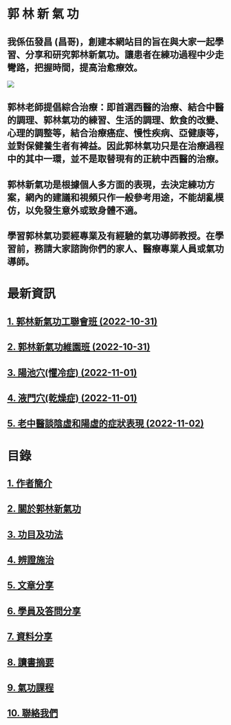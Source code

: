 #   郭  林  新  氣  功
## 我係伍發昌 (昌哥)，創建本網站目的旨在與大家一起學習、分享和研究郭林新氣功。讓患者在練功過程中少走彎路，把握時間，提高治愈療效。  

![](https://raw.githubusercontent.com/guolinqigong/guolinqigong.github.io/main/image/a12.jpg)

## 郭林老師提倡綜合治療：即首選西醫的治療、結合中醫的調理、郭林氣功的練習、生活的調理、飲食的改變、心理的調整等，結合治療癌症、慢性疾病、亞健康等，並對保健養生者有裨益。因此郭林氣功只是在治療過程中的其中一環，並不是取替現有的正統中西醫的治療。

## 郭林新氣功是根據個人多方面的表現，去決定練功方案，網內的建議和視頻只作一般參考用途，不能胡亂模仿，以免發生意外或致身體不適。

## 學習郭林氣功要經專業及有經驗的氣功導師教授。在學習前，務請大家諮詢你們的家人、醫療專業人員或氣功導師。 

# 最新資訊

## [1. 郭林新氣功工聯會班 (2022-10-31)](/工聯會.md)
## [2. 郭林新氣功維園班 (2022-10-31)](/維園班.md)
## [3. 陽池穴(懼冷症) (2022-11-01)](/陽池穴.md)
## [4. 液門穴(乾燥症) (2022-11-01)](/液門穴.md)
## [5. 老中醫談陰虛和陽虛的症狀表現 (2022-11-02)](/陰虛陽虛.md)

# 目錄  

## [1. 作者簡介](/a10.md)

## [2. 關於郭林新氣功](/a1.md)  
  
## [3. 功目及功法](/a2.md)    

## [4. 辨證施治](/a3.md)  

## [5. 文章分享](/a5.md)  

## [6. 學員及答問分享](/a6.md)

## [7. 資料分享](/a7.md)  

## [8. 讀書摘要](/a4.md)

## [9. 氣功課程](/郭林新氣功課程.md)  

## [10. 聯絡我們](/a9.md)  

  



